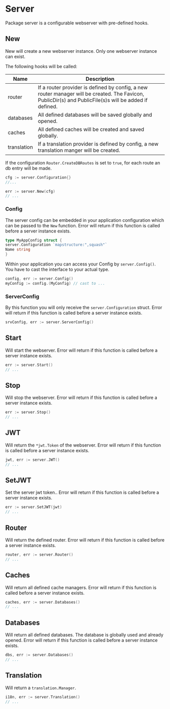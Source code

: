 # Server

Package server is a configurable webserver with pre-defined hooks.

## New

New will create a new webserver instance. Only one webserver instance can exist.

The following hooks will be called:

| Name      | Description                                                                                                                                             |
|-----------|---------------------------------------------------------------------------------------------------------------------------------------------------------|
| router    | If a router provider is defined by config, a new router manager will be created. The Favicon, PublicDir(s) and PublicFile(s)s will be added if defined. |
| databases | All defined databases will be saved globally and opened.                                                                                                |
| caches    | All defined caches will be created and saved globally.|
| translation    | If a translation provider is defined by config, a new translation manger will be created.|

If the configuration `Router.CreateDBRoutes` is set to `true`, for each route an db entry will be made.

```go 
cfg := server.Configuration{}
//...

err := server.New(cfg)
// ...
```

### Config

The server config can be embedded in your application configuration which can be passed to the `New` function. Error
will return if this function is called before a server instance exists.

```go
type MyAppConfig struct {
server.Configuration `mapstructure:",squash"`
Name string
}
```

Within your application you can access your Config by `server.Config()`. You have to cast the interface to your actual
type.

```go
config, err := server.Config()
myConfig := config.(MyConfig) // cast to ...
```

### ServerConfig

By this function you will only receive the `server.Configuration` struct. Error will return if this function is called
before a server instance exists.

```go
srvConfig, err := server.ServerConfig() 
```

## Start

Will start the webserver. Error will return if this function is called before a server instance exists.

```go
err := server.Start()
// ...
```

## Stop

Will stop the webserver. Error will return if this function is called before a server instance exists.

```go
err := server.Stop()
// ...
```

## JWT

Will return the `*jwt.Token` of the webserver. Error will return if this function is called before a server instance
exists.

```go
jwt, err := server.JWT()
// ...
```

## SetJWT

Set the server jwt token.. Error will return if this function is called before a server instance exists.

```go
err := server.SetJWT(jwt)
// ...
```

## Router

Will return the defined router. Error will return if this function is called before a server instance exists.

```go
router, err := server.Router()
// ...
```

## Caches

Will return all defined cache managers. Error will return if this function is called before a server instance exists.

```go
caches, err := server.Databases()
// ...
```

## Databases

Will return all defined databases. The database is globally used and already opened. Error will return if this function
is called before a server instance exists.

```go
dbs, err := server.Databases()
// ...
```

## Translation

Will return a `translation.Manager`.

```go
i18n, err := server.Translation()
// ...
```





